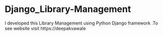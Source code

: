 # Django_Library-Management
I developed this Library  Management using Python Django framework .To see website visit https://deepakvawale
